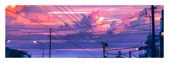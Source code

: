 <img src="bg.png">
<!--
### :fire: My Stats :
[![Top Langs](https://github-readme-stats.vercel.app/api/top-langs/?username=NeshnyyFevral&bg_color=000000&text_color=eeeeee)](https://github.com/NeshnyyFevral/github-readme-stats)
[![GitHub Streak](http://github-readme-streak-stats.herokuapp.com?user=NeshnyyFevral&theme=dark&background=000000)](https://git.io/streak-stats)-->
